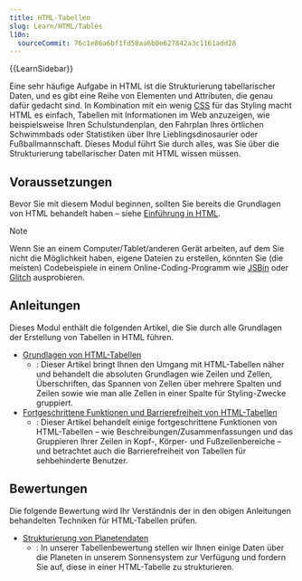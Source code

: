 ```yaml
---
title: HTML-Tabellen
slug: Learn/HTML/Tables
l10n:
  sourceCommit: 76c1e86a6bf1fd58aa6b0e627842a3c1161add28
---
```


{{LearnSidebar}}

Eine sehr häufige Aufgabe in HTML ist die Strukturierung tabellarischer Daten, und es gibt eine Reihe von Elementen und Attributen, die genau dafür gedacht sind. In Kombination mit ein wenig [CSS](/de/docs/Learn/CSS) für das Styling macht HTML es einfach, Tabellen mit Informationen im Web anzuzeigen, wie beispielsweise Ihren Schulstundenplan, den Fahrplan Ihres örtlichen Schwimmbads oder Statistiken über Ihre Lieblingsdinosaurier oder Fußballmannschaft. Dieses Modul führt Sie durch alles, was Sie über die Strukturierung tabellarischer Daten mit HTML wissen müssen.

## Voraussetzungen

Bevor Sie mit diesem Modul beginnen, sollten Sie bereits die Grundlagen von HTML behandelt haben – siehe [Einführung in HTML](/de/docs/Learn/HTML/Introduction_to_HTML).

> [!NOTE]
> Wenn Sie an einem Computer/Tablet/anderen Gerät arbeiten, auf dem Sie nicht die Möglichkeit haben, eigene Dateien zu erstellen, könnten Sie (die meisten) Codebeispiele in einem Online-Coding-Programm wie [JSBin](https://jsbin.com/) oder [Glitch](https://glitch.com/) ausprobieren.

## Anleitungen

Dieses Modul enthält die folgenden Artikel, die Sie durch alle Grundlagen der Erstellung von Tabellen in HTML führen.

- [Grundlagen von HTML-Tabellen](/de/docs/Learn/HTML/Tables/Basics)
  - : Dieser Artikel bringt Ihnen den Umgang mit HTML-Tabellen näher und behandelt die absoluten Grundlagen wie Zeilen und Zellen, Überschriften, das Spannen von Zellen über mehrere Spalten und Zeilen sowie wie man alle Zellen in einer Spalte für Styling-Zwecke gruppiert.
- [Fortgeschrittene Funktionen und Barrierefreiheit von HTML-Tabellen](/de/docs/Learn/HTML/Tables/Advanced)
  - : Dieser Artikel behandelt einige fortgeschrittene Funktionen von HTML-Tabellen – wie Beschreibungen/Zusammenfassungen und das Gruppieren Ihrer Zeilen in Kopf-, Körper- und Fußzeilenbereiche – und betrachtet auch die Barrierefreiheit von Tabellen für sehbehinderte Benutzer.

## Bewertungen

Die folgende Bewertung wird Ihr Verständnis der in den obigen Anleitungen behandelten Techniken für HTML-Tabellen prüfen.

- [Strukturierung von Planetendaten](/de/docs/Learn/HTML/Tables/Structuring_planet_data)
  - : In unserer Tabellenbewertung stellen wir Ihnen einige Daten über die Planeten in unserem Sonnensystem zur Verfügung und fordern Sie auf, diese in einer HTML-Tabelle zu strukturieren.
